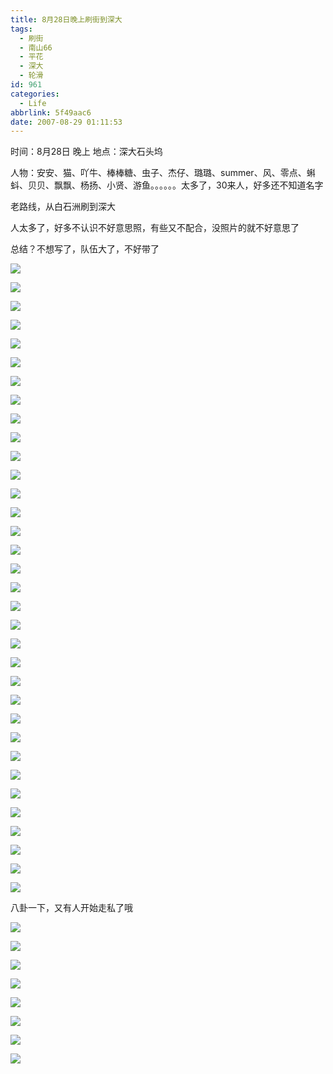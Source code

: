 ```yaml
---
title: 8月28日晚上刷街到深大
tags:
  - 刷街
  - 南山66
  - 平花
  - 深大
  - 轮滑
id: 961
categories:
  - Life
abbrlink: 5f49aac6
date: 2007-08-29 01:11:53
---
```


时间：8月28日 晚上
地点：深大石头坞

人物：安安、猫、吖牛、棒棒糖、虫子、杰仔、璐璐、summer、风、零点、蝌蚪、贝贝、飘飘、杨扬、小贤、游鱼。。。。。。太多了，30来人，好多还不知道名字

老路线，从白石洲刷到深大

人太多了，好多不认识不好意思照，有些又不配合，没照片的就不好意思了

总结？不想写了，队伍大了，不好带了

![](/images/2007/08/29_005236_7676.jpg)

![](/images/2007/08/29_005249_7677.jpg)

![](/images/2007/08/29_005259_7678.jpg)

![](/images/2007/08/29_005328_7679.jpg)

![](/images/2007/08/29_005346_7680.jpg)

![](/images/2007/08/29_005400_7681.jpg)

![](/images/2007/08/29_005408_7682.jpg)

![](/images/2007/08/29_005418_7683.jpg)

![](/images/2007/08/29_005428_7684.jpg)

![](/images/2007/08/29_005436_7685.jpg)

![](/images/2007/08/29_005457_7686.jpg)

![](/images/2007/08/29_005520_7687.jpg)

![](/images/2007/08/29_005532_7688.jpg)

![](/images/2007/08/29_005539_7689.jpg)

![](/images/2007/08/29_005546_7690.jpg)

![](/images/2007/08/29_005555_7691.jpg)

![](/images/2007/08/29_005605_7692.jpg)

![](/images/2007/08/29_005613_7693.jpg)

![](/images/2007/08/29_005626_7694.jpg)

![](/images/2007/08/29_005636_7695.jpg)

![](/images/2007/08/29_005745_7696.jpg)

![](/images/2007/08/29_005758_7697.jpg)

![](/images/2007/08/29_005810_7698.jpg)

![](/images/2007/08/29_005818_7699.jpg)

![](/images/2007/08/29_010819_7700.jpg)

![](/images/2007/08/29_010844_7701.jpg)

![](/images/2007/08/29_010856_7702.jpg)

![](/images/2007/08/29_010906_7703.jpg)

![](/images/2007/08/29_011040_7704.jpg)

![](/images/2007/08/29_005850_7705.jpg)

![](/images/2007/08/29_010318_7706.jpg)

![](/images/2007/08/29_010324_7707.jpg)

![](/images/2007/08/29_010802_7708.jpg)

![](/images/2007/08/29_011348_7709.jpg)

八卦一下，又有人开始走私了哦

![](/images/2007/08/29_092036_12970.jpg)

![](/images/2007/08/29_092112_12971.jpg)

![](/images/2007/08/29_092119_12972.jpg)

![](/images/2007/08/29_092125_12973.jpg)

![](/images/2007/08/29_092131_12974.jpg)

![](/images/2007/08/29_092139_12975.jpg)

![](/images/2007/08/29_092147_12976.jpg)

![](/images/2007/08/29_092156_12977.jpg)